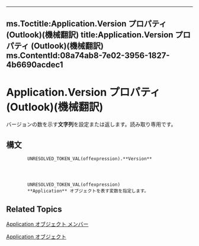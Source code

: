 

---
ms.Toctitle:Application.Version プロパティ (Outlook)(機械翻訳)
title:Application.Version プロパティ (Outlook)(機械翻訳)
ms.ContentId:08a74ab8-7e02-3956-1827-4b6690acdec1
---
# Application.Version プロパティ (Outlook)(機械翻訳)




バージョンの数を示す**文字列**を設定または返します。読み取り専用です。

## 構文

            UNRESOLVED_TOKEN_VAL(offexpression).**Version**




            UNRESOLVED_TOKEN_VAL(offexpression)
            **Application** オブジェクトを表す変数を指定します。



## Related Topics

[Application オブジェクト メンバー](3519c89c-2353-85ee-7ddc-62e5dd85a8e7.md)

[Application オブジェクト](797003e7-ecd1-eccb-eaaf-32d6ddde8348.md)




